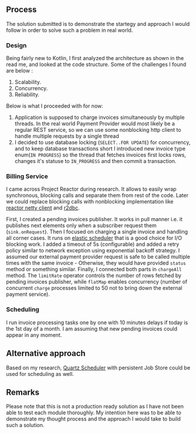 ## Process
The solution submitted is to demonstrate the startegy and approach I would follow in order to solve such a problem in real world.

### Design
Being fairly new to Kotlin, I first analyzed the architecture as shown in the read me, and looked at the code structure. Some of the challenges I found are below :
1. Scalability.
2. Concurrency.
3. Reliability.

Below is what I proceeded with for now:
1. Application is supposed to charge invoices simultaneously by multiple threads. In the real world Payment Provider would most likely be a regular REST service, so we can use some nonblocking http client to handle multiple requests by a single thread
2. I decided to use database locking (`SELECT..FOR UPDATE`) for concurrency, and to keep database transactions short I introduced new invoice type enum(`IN PROGRESS`) so the thread that fetches invoices first locks rows, changes it's statuse to `IN_PROGRESS` and then commit a transaction.

### Billing Service
I came across Project Reactor during research. It allows to easily wrap synchronous, blocking calls and separate them from rest of the code. Later we could replace blocking calls with nonblocking implementation like [reactor netty client](https://github.com/reactor/reactor-netty)
and [r2dbc](https://github.com/r2dbc).

First, I created a pending invoices publisher. 
It works in pull manner i.e. it publishes next elements only when a subscriber request them (`sink.onRequest`). 
Then I focused on charging a single invoice and handling all corner cases. It runs on [elastic scheduler](https://projectreactor.io/docs/core/release/api/reactor/core/scheduler/Schedulers.html#elastic--)
that is a good choice for I/O blocking work.
I added a timeout of 5s (configurable) and added a retry policy similar to network exception using exponential backoff strategy. 
I assumed our external payment provider request is safe to be called multiple times with the same invoice - Otherwise, they would have provided `status` method or something similar.
Finally, I connected both parts in `chargeAll` method. The `limitRate` operator controls the number of rows fetched by pending invoices publisher, while `flatMap` enables concurrency (number of concurrent `charge` processes limited to 50 not to bring down the external payment service).

### Scheduling 
I run invoice processing tasks one by one with 10 minutes delays if today is the 1st day of a month. I am assuming that new pending invoices could appear in any moment.

## Alternative approach
Based on my research, [Quartz Scheduler](http://www.quartz-scheduler.org) with persistent Job Store could be used for scheduling as well.

## Remarks
Please note that this is not a production ready solution as I have not been able to test each module thoroughly. My intention here was to be able to demonstrate my thought process and the approach I would take to build such a solution.
